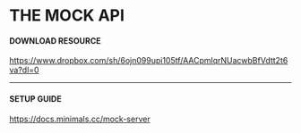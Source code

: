 # THE MOCK API

#### DOWNLOAD RESOURCE

https://www.dropbox.com/sh/6ojn099upi105tf/AACpmlqrNUacwbBfVdtt2t6va?dl=0

---

#### SETUP GUIDE

https://docs.minimals.cc/mock-server
